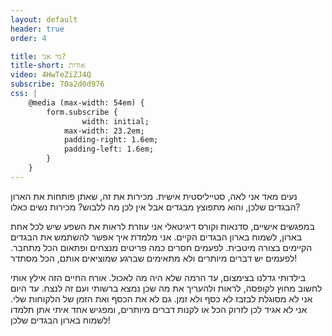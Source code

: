 ```yaml
---
layout: default
header: true
order: 4

title: מי אני?
title-short: אודות
video: 4HwTeZiZJ4Q
subscribe: 70a2d0d976
css: |
    @media (max-width: 54em) {
        form.subscribe {
                width: initial;
            max-width: 23.2em;
            padding-right: 1.6em;
            padding-left: 1.6em;
        }
    }
---
```


נעים מאד אני לאה, סטייליסטית אישית.
מכירות את זה, שאתן פותחות את הארון הבגדים שלכן, והוא מתפוצץ מבגדים אבל אין לכן מה ללבוש?
מכירות נשים כאלו?

במפגשים אישיים, סדנאות וקורס דיגיטאלי אני עוזרת לראות את השפע שיש לכל אחת בארון, לשמוח בארון הבגדים הקיים. אני מלמדת איך אפשר להשתמש את הבגדים הקיימים בצורה מיטבית. לפעמים חסרים כמה פריטים מנצחים ופתאום הכל מתחבר. לפעמים יש דברים מיותרים ולא מתאימים שברגע שמוציאים אותם, הכל מסתדר!

בילדותי גדלנו בצימצום, עד הרמה שלא היה מה לאכול. אורח החיים הזה אילץ אותי לחשוב מחוץ לקופסה, לראות ולהעריך את מה שכן נמצא ברשותי ועם זה לנצח.
עד היום אני לא מסוגלת לבזבז לא כסף ולא זמן. גם לא את הכסף ואת הזמן של הלקוחות שלי.
אני לא אגיד לכן לזרוק הכל או לקנות דברים מיותרים, ומפגיש אחד איתי אתן תלמדו לשמוח בארון הבגדים שלכן!
